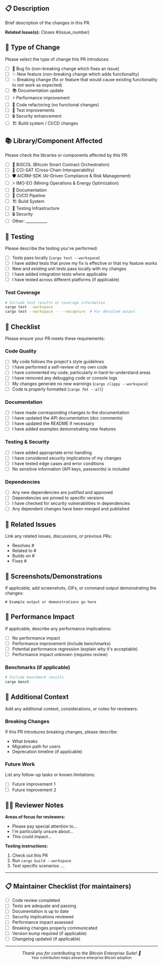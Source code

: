 ## 📋 Description

Brief description of the changes in this PR.

**Related Issue(s):** Closes #(issue_number)

## 🔧 Type of Change

Please select the type of change this PR introduces:

- [ ] 🐛 Bug fix (non-breaking change which fixes an issue)
- [ ] ✨ New feature (non-breaking change which adds functionality)
- [ ] 💥 Breaking change (fix or feature that would cause existing functionality to not work as expected)
- [ ] 📚 Documentation update
- [ ] ⚡ Performance improvement
- [ ] 🔧 Code refactoring (no functional changes)
- [ ] 🧪 Test improvements
- [ ] 🔒 Security enhancement
- [ ] 🏗️ Build system / CI/CD changes

## 📚 Library/Component Affected

Please check the libraries or components affected by this PR:

- [ ] 🔐 BiSCOL (Bitcoin Smart Contract Orchestration)
- [ ] 🌉 CCI-SAT (Cross-Chain Interoperability)
- [ ] 🛡️ AICRM-SDK (AI-Driven Compliance & Risk Management)  
- [ ] ⚡ IMO-EO (Mining Operations & Energy Optimization)
- [ ] 📖 Documentation
- [ ] 🔧 CI/CD Pipeline
- [ ] 🏗️ Build System
- [ ] 🧪 Testing Infrastructure
- [ ] 🔒 Security
- [ ] Other: ___________

## 🧪 Testing

Please describe the testing you've performed:

- [ ] Tests pass locally (`cargo test --workspace`)
- [ ] I have added tests that prove my fix is effective or that my feature works
- [ ] New and existing unit tests pass locally with my changes
- [ ] I have added integration tests where applicable
- [ ] I have tested across different platforms (if applicable)

### Test Coverage
```bash
# Include test results or coverage information
cargo test --workspace
cargo test --workspace -- --nocapture  # For detailed output
```

## 📝 Checklist

Please ensure your PR meets these requirements:

### Code Quality
- [ ] My code follows the project's style guidelines
- [ ] I have performed a self-review of my own code
- [ ] I have commented my code, particularly in hard-to-understand areas
- [ ] I have removed any debugging code or console logs
- [ ] My changes generate no new warnings (`cargo clippy --workspace`)
- [ ] Code is properly formatted (`cargo fmt --all`)

### Documentation
- [ ] I have made corresponding changes to the documentation
- [ ] I have updated the API documentation (doc comments)
- [ ] I have updated the README if necessary
- [ ] I have added examples demonstrating new features

### Testing & Security
- [ ] I have added appropriate error handling
- [ ] I have considered security implications of my changes
- [ ] I have tested edge cases and error conditions
- [ ] No sensitive information (API keys, passwords) is included

### Dependencies
- [ ] Any new dependencies are justified and approved
- [ ] Dependencies are pinned to specific versions
- [ ] I have checked for security vulnerabilities in dependencies
- [ ] Any dependent changes have been merged and published

## 🔗 Related Issues

Link any related issues, discussions, or previous PRs:

- Resolves #
- Related to #
- Builds on #
- Fixes #

## 📸 Screenshots/Demonstrations

If applicable, add screenshots, GIFs, or command output demonstrating the changes:

```
# Example output or demonstrations go here
```

## 🚀 Performance Impact

If applicable, describe any performance implications:

- [ ] No performance impact
- [ ] Performance improvement (include benchmarks)
- [ ] Potential performance regression (explain why it's acceptable)
- [ ] Performance impact unknown (requires review)

### Benchmarks (if applicable)
```bash
# Include benchmark results
cargo bench
```

## 💭 Additional Context

Add any additional context, considerations, or notes for reviewers:

### Breaking Changes
If this PR introduces breaking changes, please describe:
- What breaks
- Migration path for users
- Deprecation timeline (if applicable)

### Future Work
List any follow-up tasks or known limitations:
- [ ] Future improvement 1
- [ ] Future improvement 2

## 🧑‍💻 Reviewer Notes

**Areas of focus for reviewers:**
- Please pay special attention to...
- I'm particularly unsure about...
- This could impact...

**Testing instructions:**
1. Check out this PR
2. Run `cargo build --workspace`
3. Test specific scenarios: ...

---

## 📋 Maintainer Checklist (for maintainers)

- [ ] Code review completed
- [ ] Tests are adequate and passing
- [ ] Documentation is up to date
- [ ] Security implications reviewed
- [ ] Performance impact assessed
- [ ] Breaking changes properly communicated
- [ ] Version bump required (if applicable)
- [ ] Changelog updated (if applicable)

---

<div align="center">
  <em>Thank you for contributing to the Bitcoin Enterprise Suite! 🚀</em>
  <br>
  <sub>Your contribution helps advance enterprise Bitcoin adoption</sub>
</div>